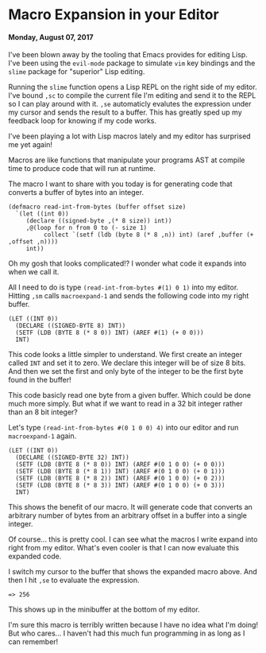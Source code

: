# Macro Expansion in your Editor
#### Monday, August 07, 2017

I've been blown away by the tooling that Emacs provides for editing Lisp. I've
been using the `evil-mode` package to simulate `vim` key bindings and the
`slime` package for "superior" Lisp editing.

Running the `slime` function opens a Lisp REPL on the right side of my editor.
I've bound `,sc` to compile the current file I'm editing and send it to the
REPL so I can play around with it. `,se` automaticly evalutes the expression
under my cursor and sends the result to a buffer. This has greatly sped up my
feedback loop for knowing if my code works.

I've been playing a lot with Lisp macros lately and my editor has surprised me
yet again!

Macros are like functions that manipulate your programs AST at compile time to
produce code that will run at runtime.

The macro I want to share with you today is for generating code that converts a
buffer of bytes into an integer.

````Lisp
(defmacro read-int-from-bytes (buffer offset size)
  `(let ((int 0))
     (declare ((signed-byte ,(* 8 size)) int))
     ,@(loop for n from 0 to (- size 1)
          collect `(setf (ldb (byte 8 (* 8 ,n)) int) (aref ,buffer (+ ,offset ,n))))
     int))
````

Oh my gosh that looks complicated!? I wonder what code it expands into when we
call it.

All I need to do is type `(read-int-from-bytes #(1) 0 1)` into my editor.
Hitting `,sm` calls `macroexpand-1` and sends the following code into my right
buffer.

````Lisp
(LET ((INT 0))
  (DECLARE ((SIGNED-BYTE 8) INT))
  (SETF (LDB (BYTE 8 (* 8 0)) INT) (AREF #(1) (+ 0 0)))
  INT)
````

This code looks a little simpler to understand. We first create an integer
called `INT` and set it to zero. We declare this integer will be of size 8
bits. And then we set the first and only byte of the integer to be the first
byte found in the buffer!

This code basicly read one byte from a given buffer. Which could be done much
more simply. But what if we want to read in a 32 bit integer rather than an 8
bit integer?

Let's type `(read-int-from-bytes #(0 1 0 0) 4)` into our editor and run
`macroexpand-1` again.

````Lisp
(LET ((INT 0))
  (DECLARE ((SIGNED-BYTE 32) INT))
  (SETF (LDB (BYTE 8 (* 8 0)) INT) (AREF #(0 1 0 0) (+ 0 0)))
  (SETF (LDB (BYTE 8 (* 8 1)) INT) (AREF #(0 1 0 0) (+ 0 1)))
  (SETF (LDB (BYTE 8 (* 8 2)) INT) (AREF #(0 1 0 0) (+ 0 2)))
  (SETF (LDB (BYTE 8 (* 8 3)) INT) (AREF #(0 1 0 0) (+ 0 3)))
  INT)
````

This shows the benefit of our macro. It will generate code that converts an
arbitrary number of bytes from an arbitrary offset in a buffer into a single
integer.

Of course... this is pretty cool. I can see what the macros I write expand into
right from my editor. What's even cooler is that I can now evaluate this
expanded code.

I switch my cursor to the buffer that shows the expanded macro above. And then
I hit `,se` to evaluate the expression.

````
=> 256
````

This shows up in the minibuffer at the bottom of my editor.

I'm sure this macro is terribly written because I have no idea what I'm doing!
But who cares... I haven't had this much fun programming in as long as I can
remember!

